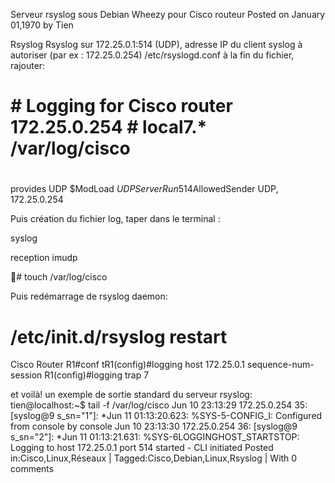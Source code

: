 Serveur rsyslog sous Debian Wheezy pour Cisco routeur
Posted on January 01,1970 by Tien

Rsyslog
Rsyslog sur 172.25.0.1:514 (UDP), adresse IP du client syslog à autoriser (par ex : 172.25.0.254)
/etc/rsyslogd.conf à la fin du fichier, rajouter:
# # Logging for Cisco router 172.25.0.254 # local7.* /var/log/cisco
#
provides
UDP
$ModLoad
$UDPServerRun 514$AllowedSender UDP, 172.25.0.254

Puis création du fichier log, taper dans le terminal :

syslog

reception
imudp

# touch /var/log/cisco

Puis redémarrage de rsyslog daemon:
# /etc/init.d/rsyslog restart

Cisco Router
R1#conf tR1(config)#logging host 172.25.0.1 sequence-num-session
R1(config)#logging trap 7

et voilà! un exemple de sortie standard du serveur rsyslog:
tien@localhost:~$ tail -f /var/log/cisco Jun 10 23:13:29 172.25.0.254 35: [syslog@9 s_sn="1"]:
*Jun 11 01:13:20.623: %SYS-5-CONFIG_I: Configured from console by console Jun 10 23:13:30
172.25.0.254
36:
[syslog@9
s_sn="2"]:
*Jun
11
01:13:21.631:
%SYS-6LOGGINGHOST_STARTSTOP: Logging to host 172.25.0.1 port 514 started - CLI initiated
Posted in:Cisco,Linux,Réseaux | Tagged:Cisco,Debian,Linux,Rsyslog | With 0 comments

